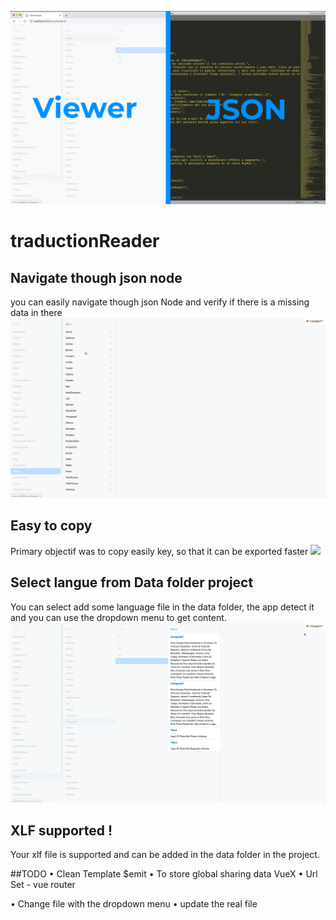 ![](./img/Half-Half.png)
# traductionReader


## Navigate though json node
you can easily navigate though json Node and verify if there is a missing data in there
![](./img/Navigate.gif)




## Easy to copy
Primary objectif was to copy easily key, so that it can be exported faster
![](./img/easy-to-copy.gif)




## Select langue from Data folder project
You can select add some language file in the data folder, the app detect it and you can use the dropdown menu to get content.
![](./img/langue.gif)




## XLF supported !
Your xlf file is supported and can be added in the data folder in the project. 



##TODO
• Clean Template $emit
• To store global sharing data VueX
• Url Set - vue router

• Change file with the dropdown menu
• update the real file